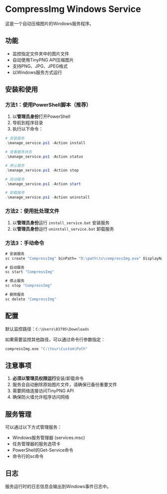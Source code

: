 # CompressImg Windows Service

这是一个自动压缩图片的Windows服务程序。

## 功能
- 监控指定文件夹中的图片文件
- 自动使用TinyPNG API压缩图片
- 支持PNG、JPG、JPEG格式
- 以Windows服务方式运行

## 安装和使用

### 方法1：使用PowerShell脚本（推荐）

1. 以**管理员身份**打开PowerShell
2. 导航到程序目录
3. 执行以下命令：

```powershell
# 安装服务
.\manage_service.ps1 -Action install

# 查看服务状态
.\manage_service.ps1 -Action status

# 停止服务
.\manage_service.ps1 -Action stop

# 启动服务
.\manage_service.ps1 -Action start

# 卸载服务
.\manage_service.ps1 -Action uninstall
```

### 方法2：使用批处理文件

1. 以**管理员身份**运行 `install_service.bat` 安装服务
2. 以**管理员身份**运行 `uninstall_service.bat` 卸载服务

### 方法3：手动命令

```cmd
# 安装服务
sc create "CompressImg" binPath= "D:\path\to\compressImg.exe" DisplayName= "Image Compression Service" start= auto

# 启动服务
sc start "CompressImg"

# 停止服务
sc stop "CompressImg"

# 删除服务
sc delete "CompressImg"
```

## 配置

默认监控路径：`C:\Users\83795\Downloads`

如果需要监控其他路径，可以通过命令行参数指定：
```cmd
compressImg.exe "C:\Your\Custom\Path"
```

## 注意事项

1. **必须以管理员权限运行**安装/卸载命令
2. 服务会自动删除原始图片文件，请确保已备份重要文件
3. 需要网络连接访问TinyPNG API
4. 确保防火墙允许程序访问网络

## 服务管理

可以通过以下方式管理服务：
- Windows服务管理器 (services.msc)
- 任务管理器的服务选项卡
- PowerShell的Get-Service命令
- 命令行的sc命令

## 日志

服务运行时的日志信息会输出到Windows事件日志中。
